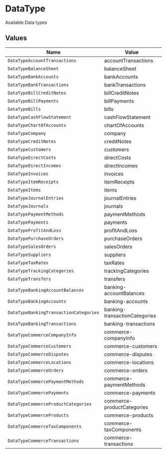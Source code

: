 # DataType

Available Data types


## Values

| Name                                   | Value                                  |
| -------------------------------------- | -------------------------------------- |
| `DataTypeAccountTransactions`          | accountTransactions                    |
| `DataTypeBalanceSheet`                 | balanceSheet                           |
| `DataTypeBankAccounts`                 | bankAccounts                           |
| `DataTypeBankTransactions`             | bankTransactions                       |
| `DataTypeBillCreditNotes`              | billCreditNotes                        |
| `DataTypeBillPayments`                 | billPayments                           |
| `DataTypeBills`                        | bills                                  |
| `DataTypeCashFlowStatement`            | cashFlowStatement                      |
| `DataTypeChartOfAccounts`              | chartOfAccounts                        |
| `DataTypeCompany`                      | company                                |
| `DataTypeCreditNotes`                  | creditNotes                            |
| `DataTypeCustomers`                    | customers                              |
| `DataTypeDirectCosts`                  | directCosts                            |
| `DataTypeDirectIncomes`                | directIncomes                          |
| `DataTypeInvoices`                     | invoices                               |
| `DataTypeItemReceipts`                 | itemReceipts                           |
| `DataTypeItems`                        | items                                  |
| `DataTypeJournalEntries`               | journalEntries                         |
| `DataTypeJournals`                     | journals                               |
| `DataTypePaymentMethods`               | paymentMethods                         |
| `DataTypePayments`                     | payments                               |
| `DataTypeProfitAndLoss`                | profitAndLoss                          |
| `DataTypePurchaseOrders`               | purchaseOrders                         |
| `DataTypeSalesOrders`                  | salesOrders                            |
| `DataTypeSuppliers`                    | suppliers                              |
| `DataTypeTaxRates`                     | taxRates                               |
| `DataTypeTrackingCategories`           | trackingCategories                     |
| `DataTypeTransfers`                    | transfers                              |
| `DataTypeBankingAccountBalances`       | banking-accountBalances                |
| `DataTypeBankingAccounts`              | banking-accounts                       |
| `DataTypeBankingTransactionCategories` | banking-transactionCategories          |
| `DataTypeBankingTransactions`          | banking-transactions                   |
| `DataTypeCommerceCompanyInfo`          | commerce-companyInfo                   |
| `DataTypeCommerceCustomers`            | commerce-customers                     |
| `DataTypeCommerceDisputes`             | commerce-disputes                      |
| `DataTypeCommerceLocations`            | commerce-locations                     |
| `DataTypeCommerceOrders`               | commerce-orders                        |
| `DataTypeCommercePaymentMethods`       | commerce-paymentMethods                |
| `DataTypeCommercePayments`             | commerce-payments                      |
| `DataTypeCommerceProductCategories`    | commerce-productCategories             |
| `DataTypeCommerceProducts`             | commerce-products                      |
| `DataTypeCommerceTaxComponents`        | commerce-taxComponents                 |
| `DataTypeCommerceTransactions`         | commerce-transactions                  |